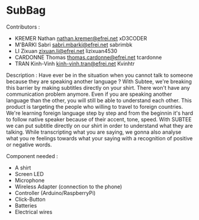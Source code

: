 # SubBag

Contributors :
* KREMER Nathan     nathan.kremer@efrei.net       xD3CODER                           
* M'BARKI Sabri     sabri.mbarki@efrei.net        sabrimbk
* LI Zixuan         zixuan.li@efrei.net           lizixuan4530
* CARDONNE Thomas   thomas.cardonne@efrei.net     tcardonne
* TRAN Kinh-Vinh    kinh-vinh.tran@efrei.net      Kvinhtr




Description : 
Have ever be in the situation when you cannot talk to someone because they are speaking another language ? 
With Subtee, we're breaking this barrier by making subtitles directly on your shirt. There won't have any communication problem
anymore. Even if you are speaking another language than the other, you will still be able to understand each other.
This product is targeting the people who willing to travel to foreign countries. 
We're learning foreign language step by step and from the beginnin it's hard to follow native speaker because of their accent, tone, speed.
With SUBTEE we can put subtitle directly on our shirt in order to understand what they are talking.
While transcripting what you are saying, we gonna also analyse what you re feelings towards what your saying with a recognition of positive or negative words.



Component needed : 
* A shirt
* Screen LED
* Microphone
* Wireless Adapter (connection to the phone)
* Controller (Arduino/RaspberryPi)
* Click-Button
* Batteries
* Electrical wires
